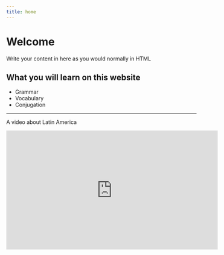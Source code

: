```yaml
---
title: home
---
```


<h1>Welcome</h1>
<p>Write your content in here as you would normally in HTML</p>

  
<h2>What you will learn on this website</h2>

<ul>
  <li>Grammar</li>
  <li>Vocabulary</li>
  <li>Conjugation</li>
</ul>  

<hr>
  <p>A video about Latin America</p>
  <iframe width="560" height="315" src="https://www.youtube.com/embed/EGnFlK9fM1w" title="YouTube video player" frameborder="0" allow="accelerometer; autoplay; clipboard-write; encrypted-media; gyroscope; picture-in-picture" allowfullscreen></iframe>
 
